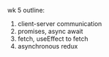 wk 5 outline: 

1. client-server communication
2. promises, async await
3. fetch, useEffect to fetch
4. asynchronous redux